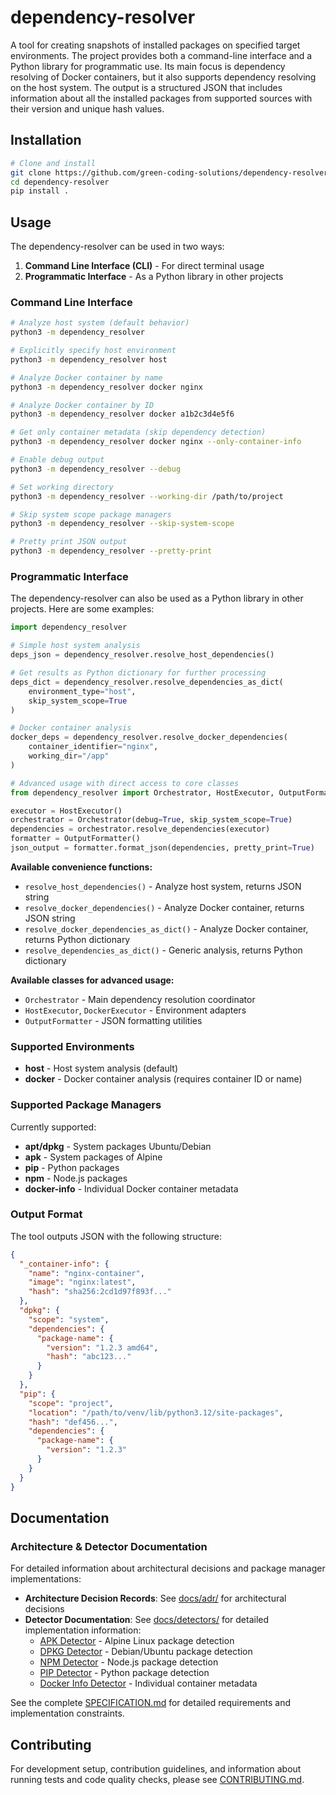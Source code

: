 # dependency-resolver

A tool for creating snapshots of installed packages on specified target environments. The project provides both a command-line interface and a Python library for programmatic use.
Its main focus is dependency resolving of Docker containers, but it also supports dependency resolving on the host system.
The output is a structured JSON that includes information about all the installed packages from supported sources with their version and unique hash values.

## Installation

```bash
# Clone and install
git clone https://github.com/green-coding-solutions/dependency-resolver
cd dependency-resolver
pip install .
```

## Usage

The dependency-resolver can be used in two ways:

1. **Command Line Interface (CLI)** - For direct terminal usage
2. **Programmatic Interface** - As a Python library in other projects

### Command Line Interface

```bash
# Analyze host system (default behavior)
python3 -m dependency_resolver

# Explicitly specify host environment
python3 -m dependency_resolver host

# Analyze Docker container by name
python3 -m dependency_resolver docker nginx

# Analyze Docker container by ID
python3 -m dependency_resolver docker a1b2c3d4e5f6

# Get only container metadata (skip dependency detection)
python3 -m dependency_resolver docker nginx --only-container-info

# Enable debug output
python3 -m dependency_resolver --debug

# Set working directory
python3 -m dependency_resolver --working-dir /path/to/project

# Skip system scope package managers
python3 -m dependency_resolver --skip-system-scope

# Pretty print JSON output
python3 -m dependency_resolver --pretty-print
```

### Programmatic Interface

The dependency-resolver can also be used as a Python library in other projects. Here are some examples:

```python
import dependency_resolver

# Simple host system analysis
deps_json = dependency_resolver.resolve_host_dependencies()

# Get results as Python dictionary for further processing
deps_dict = dependency_resolver.resolve_dependencies_as_dict(
    environment_type="host",
    skip_system_scope=True
)

# Docker container analysis
docker_deps = dependency_resolver.resolve_docker_dependencies(
    container_identifier="nginx",
    working_dir="/app"
)

# Advanced usage with direct access to core classes
from dependency_resolver import Orchestrator, HostExecutor, OutputFormatter

executor = HostExecutor()
orchestrator = Orchestrator(debug=True, skip_system_scope=True)
dependencies = orchestrator.resolve_dependencies(executor)
formatter = OutputFormatter()
json_output = formatter.format_json(dependencies, pretty_print=True)
```

**Available convenience functions:**

- `resolve_host_dependencies()` - Analyze host system, returns JSON string
- `resolve_docker_dependencies()` - Analyze Docker container, returns JSON string
- `resolve_docker_dependencies_as_dict()` - Analyze Docker container, returns Python dictionary
- `resolve_dependencies_as_dict()` - Generic analysis, returns Python dictionary

**Available classes for advanced usage:**

- `Orchestrator` - Main dependency resolution coordinator
- `HostExecutor`, `DockerExecutor` - Environment adapters
- `OutputFormatter` - JSON formatting utilities

### Supported Environments

- **host** - Host system analysis (default)
- **docker** - Docker container analysis (requires container ID or name)

### Supported Package Managers

Currently supported:

- **apt/dpkg** - System packages Ubuntu/Debian
- **apk** - System packages of Alpine
- **pip** - Python packages
- **npm** - Node.js packages
- **docker-info** - Individual Docker container metadata

### Output Format

The tool outputs JSON with the following structure:

```json
{
  "_container-info": {
    "name": "nginx-container",
    "image": "nginx:latest",
    "hash": "sha256:2cd1d97f893f..."
  },
  "dpkg": {
    "scope": "system",
    "dependencies": {
      "package-name": {
        "version": "1.2.3 amd64",
        "hash": "abc123..."
      }
    }
  },
  "pip": {
    "scope": "project",
    "location": "/path/to/venv/lib/python3.12/site-packages",
    "hash": "def456...",
    "dependencies": {
      "package-name": {
        "version": "1.2.3"
      }
    }
  }
}
```

## Documentation

### Architecture & Detector Documentation

For detailed information about architectural decisions and package manager implementations:

- **Architecture Decision Records**: See [docs/adr/](./docs/adr/) for architectural decisions
- **Detector Documentation**: See [docs/detectors/](./docs/detectors/) for detailed implementation information:
  - [APK Detector](./docs/detectors/apk_detector.md) - Alpine Linux package detection
  - [DPKG Detector](./docs/detectors/dpkg_detector.md) - Debian/Ubuntu package detection
  - [NPM Detector](./docs/detectors/npm_detector.md) - Node.js package detection
  - [PIP Detector](./docs/detectors/pip_detector.md) - Python package detection
  - [Docker Info Detector](./docs/detectors/docker_info_detector.md) - Individual container metadata

See the complete [SPECIFICATION.md](./SPECIFICATION.md) for detailed requirements and implementation constraints.

## Contributing

For development setup, contribution guidelines, and information about running tests and code quality checks, please see [CONTRIBUTING.md](./CONTRIBUTING.md).
